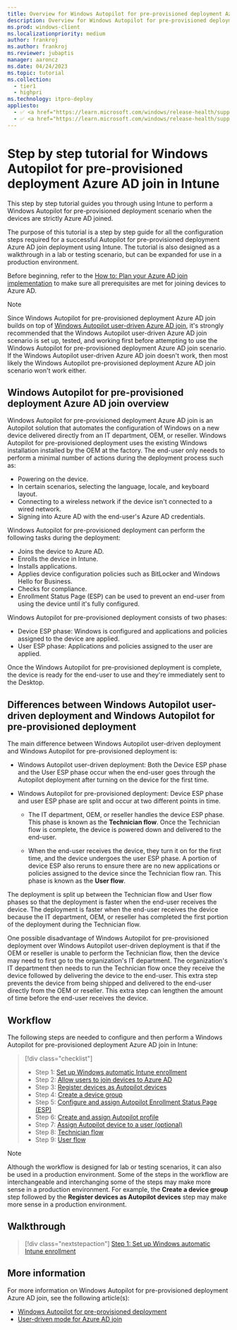 ```yaml
---
title: Overview for Windows Autopilot for pre-provisioned deployment Azure AD joins in Intune
description: Overview for Windows Autopilot for pre-provisioned deployment Azure AD join in Intune.
ms.prod: windows-client
ms.localizationpriority: medium
author: frankroj
ms.author: frankroj
ms.reviewer: jubaptis
manager: aaroncz
ms.date: 04/24/2023
ms.topic: tutorial
ms.collection: 
  - tier1
  - highpri
ms.technology: itpro-deploy
appliesto:
  - ✅ <a href="https://learn.microsoft.com/windows/release-health/supported-versions-windows-client" target="_blank">Windows 11</a>
  - ✅ <a href="https://learn.microsoft.com/windows/release-health/supported-versions-windows-client" target="_blank">Windows 10</a>
---
```


# Step by step tutorial for Windows Autopilot for pre-provisioned deployment Azure AD join in Intune

This step by step tutorial guides you through using Intune to perform a Windows Autopilot for pre-provisioned deployment scenario when the devices are strictly Azure AD joined.

The purpose of this tutorial is a step by step guide for all the configuration steps required for a successful Autopilot for pre-provisioned deployment Azure AD join deployment using Intune. The tutorial is also designed as a walkthrough in a lab or testing scenario, but can be expanded for use in a production environment.

Before beginning, refer to the [How to: Plan your Azure AD join implementation](/azure/active-directory/devices/azureadjoin-plan) to make sure all prerequisites are met for joining devices to Azure AD.

> [!NOTE]
>
> Since Windows Autopilot for pre-provisioned deployment Azure AD join builds on top of [Windows Autopilot user-driven Azure AD join](../user-driven/azure-ad-join-workflow.md), it's strongly recommended that the Windows Autopilot user-driven Azure AD join scenario is set up, tested, and working first before attempting to use the Windows Autopilot for pre-provisioned deployment Azure AD join scenario. If the Windows Autopilot user-driven Azure AD join doesn't work, then most likely the Windows Autopilot pre-provisioned deployment Azure AD join scenario won't work either.

## Windows Autopilot for pre-provisioned deployment Azure AD join overview

Windows Autopilot for pre-provisioned deployment Azure AD join is an Autopilot solution that automates the configuration of Windows on a new device delivered directly from an IT department, OEM, or reseller. Windows Autopilot for pre-provisioned deployment uses the existing Windows installation installed by the OEM at the factory. The end-user only needs to perform a minimal number of actions during the deployment process such as:

- Powering on the device.
- In certain scenarios, selecting the language, locale, and keyboard layout.
- Connecting to a wireless network if the device isn't connected to a wired network.
- Signing into Azure AD with the end-user's Azure AD credentials.

Windows Autopilot for pre-provisioned deployment can perform the following tasks during the deployment:

- Joins the device to Azure AD.
- Enrolls the device in Intune.
- Installs applications.
- Applies device configuration policies such as BitLocker and Windows Hello for Business.
- Checks for compliance.
- Enrollment Status Page (ESP) can be used to prevent an end-user from using the device until it's fully configured.

Windows Autopilot for pre-provisioned deployment consists of two phases:

- Device ESP phase: Windows is configured and applications and policies assigned to the device are applied.
- User ESP phase: Applications and policies assigned to the user are applied.

Once the Windows Autopilot for pre-provisioned deployment is complete, the device is ready for the end-user to use and they're immediately sent to the Desktop.

## Differences between Windows Autopilot user-driven deployment and Windows Autopilot for pre-provisioned deployment

The main difference between Windows Autopilot user-driven deployment and Windows Autopilot for pre-provisioned deployment is:

- Windows Autopilot user-driven deployment: Both the Device ESP phase and the User ESP phase occur when the end-user goes through the Autopilot deployment after turning on the device for the first time.

- Windows Autopilot for pre-provisioned deployment: Device ESP phase and user ESP phase are split and occur at two different points in time.

  - The IT department, OEM, or reseller handles the device ESP phase. This phase is known as the **Technician flow**. Once the Technician flow is complete, the device is powered down and delivered to the end-user.

  - When the end-user receives the device, they turn it on for the first time, and the device undergoes the user ESP phase. A portion of device ESP also reruns to ensure there are no new applications or policies assigned to the device since the Technician flow ran. This phase is known as the **User flow**.

The deployment is split up between the Technician flow and User flow phases so that the deployment is faster when the end-user receives the device. The deployment is faster when the end-user receives the device because the IT department, OEM, or reseller has completed the first portion of the deployment during the Technician flow.

One possible disadvantage of Windows Autopilot for pre-provisioned deployment over Windows Autopilot user-driven deployment is that if the OEM or reseller is unable to perform the Technician flow, then the device may need to first go to the organization's IT department. The organization's IT department then needs to run the Technician flow once they receive the device followed by delivering the device to the end-user. This extra step prevents the device from being shipped and delivered to the end-user directly from the OEM or reseller. This extra step can lengthen the amount of time before the end-user receives the device.

## Workflow

The following steps are needed to configure and then perform a Windows Autopilot for pre-provisioned deployment Azure AD join in Intune:

> [!div class="checklist"]
> - Step 1: [Set up Windows automatic Intune enrollment](azure-ad-join-automatic-enrollment.md)
> - Step 2: [Allow users to join devices to Azure AD](azure-ad-join-allow-users-to-join.md)
> - Step 3: [Register devices as Autopilot devices](azure-ad-join-register-device.md)
> - Step 4: [Create a device group](azure-ad-join-device-group.md)
> - Step 5: [Configure and assign Autopilot Enrollment Status Page (ESP)](azure-ad-join-esp.md)
> - Step 6: [Create and assign Autopilot profile](azure-ad-join-autopilot-profile.md)
> - Step 7: [Assign Autopilot device to a user (optional)](azure-ad-join-assign-device-to-user.md)
> - Step 8: [Technician flow](azure-ad-join-technician-flow.md)
> - Step 9: [User flow](azure-ad-join-user-flow.md)

> [!NOTE]
>
> Although the workflow is designed for lab or testing scenarios, it can also be used in a production environment. Some of the steps in the workflow are interchangeable and interchanging some of the steps may make more sense in a production environment. For example, the **Create a device group** step followed by the **Register devices as Autopilot devices** step may make more sense in a production environment.

## Walkthrough

> [!div class="nextstepaction"]
> [Step 1: Set up Windows automatic Intune enrollment](azure-ad-join-automatic-enrollment.md)

## More information

For more information on Windows Autopilot for pre-provisioned deployment Azure AD join, see the following article(s):

- [Windows Autopilot for pre-provisioned deployment](/mem/autopilot/pre-provision)
- [User-driven mode for Azure AD join](/mem/autopilot/user-driven#user-driven-mode-for-azure-ad-join)
